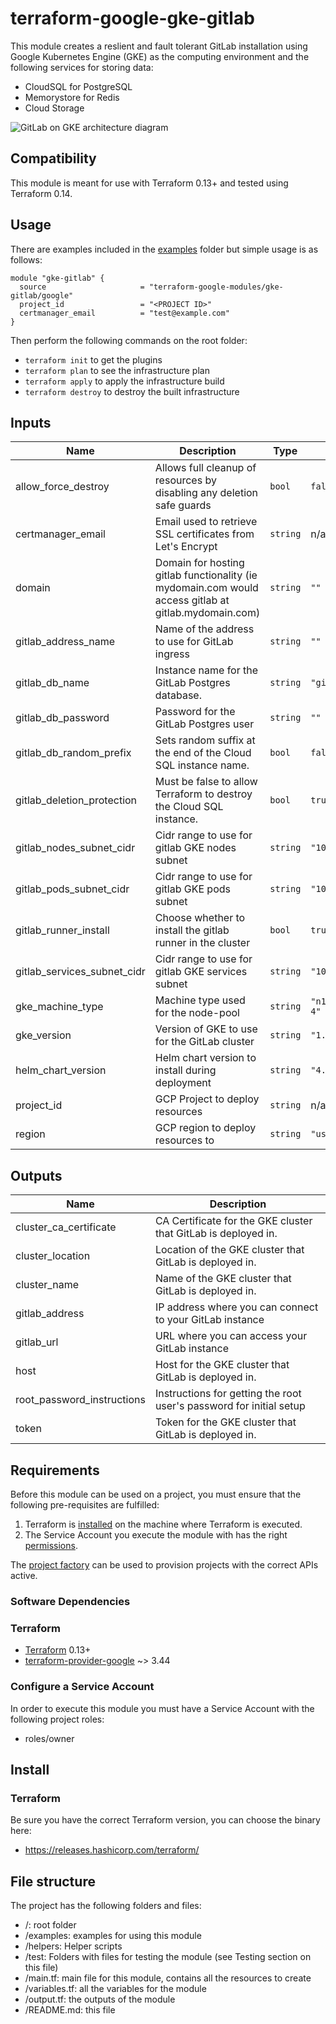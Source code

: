 # terraform-google-gke-gitlab

This module creates a reslient and fault tolerant GitLab installation using Google
Kubernetes Engine (GKE) as the computing environment and the following services for storing
data:
- CloudSQL for PostgreSQL
- Memorystore for Redis
- Cloud Storage

![GitLab on GKE architecture diagram](img/arch.png)

## Compatibility

This module is meant for use with Terraform 0.13+ and tested using Terraform 0.14.

## Usage
There are examples included in the [examples](./examples/) folder but simple usage is as follows:

```hcl
module "gke-gitlab" {
  source                     = "terraform-google-modules/gke-gitlab/google"
  project_id                 = "<PROJECT ID>"
  certmanager_email          = "test@example.com"
}
```

Then perform the following commands on the root folder:

- `terraform init` to get the plugins
- `terraform plan` to see the infrastructure plan
- `terraform apply` to apply the infrastructure build
- `terraform destroy` to destroy the built infrastructure


 <!-- BEGINNING OF PRE-COMMIT-TERRAFORM DOCS HOOK -->
## Inputs

| Name | Description | Type | Default | Required |
|------|-------------|------|---------|:--------:|
| allow\_force\_destroy | Allows full cleanup of resources by disabling any deletion safe guards | `bool` | `false` | no |
| certmanager\_email | Email used to retrieve SSL certificates from Let's Encrypt | `string` | n/a | yes |
| domain | Domain for hosting gitlab functionality (ie mydomain.com would access gitlab at gitlab.mydomain.com) | `string` | `""` | no |
| gitlab\_address\_name | Name of the address to use for GitLab ingress | `string` | `""` | no |
| gitlab\_db\_name | Instance name for the GitLab Postgres database. | `string` | `"gitlab-db"` | no |
| gitlab\_db\_password | Password for the GitLab Postgres user | `string` | `""` | no |
| gitlab\_db\_random\_prefix | Sets random suffix at the end of the Cloud SQL instance name. | `bool` | `false` | no |
| gitlab\_deletion\_protection | Must be false to allow Terraform to destroy the Cloud SQL instance. | `bool` | `true` | no |
| gitlab\_nodes\_subnet\_cidr | Cidr range to use for gitlab GKE nodes subnet | `string` | `"10.0.0.0/16"` | no |
| gitlab\_pods\_subnet\_cidr | Cidr range to use for gitlab GKE pods subnet | `string` | `"10.3.0.0/16"` | no |
| gitlab\_runner\_install | Choose whether to install the gitlab runner in the cluster | `bool` | `true` | no |
| gitlab\_services\_subnet\_cidr | Cidr range to use for gitlab GKE services subnet | `string` | `"10.2.0.0/16"` | no |
| gke\_machine\_type | Machine type used for the node-pool | `string` | `"n1-standard-4"` | no |
| gke\_version | Version of GKE to use for the GitLab cluster | `string` | `"1.22"` | no |
| helm\_chart\_version | Helm chart version to install during deployment | `string` | `"4.2.4"` | no |
| project\_id | GCP Project to deploy resources | `string` | n/a | yes |
| region | GCP region to deploy resources to | `string` | `"us-central1"` | no |

## Outputs

| Name | Description |
|------|-------------|
| cluster\_ca\_certificate | CA Certificate for the GKE cluster that GitLab is deployed in. |
| cluster\_location | Location of the GKE cluster that GitLab is deployed in. |
| cluster\_name | Name of the GKE cluster that GitLab is deployed in. |
| gitlab\_address | IP address where you can connect to your GitLab instance |
| gitlab\_url | URL where you can access your GitLab instance |
| host | Host for the GKE cluster that GitLab is deployed in. |
| root\_password\_instructions | Instructions for getting the root user's password for initial setup |
| token | Token for the GKE cluster that GitLab is deployed in. |

 <!-- END OF PRE-COMMIT-TERRAFORM DOCS HOOK -->

## Requirements

Before this module can be used on a project, you must ensure that the following pre-requisites are fulfilled:

1. Terraform is [installed](#software-dependencies) on the machine where Terraform is executed.
2. The Service Account you execute the module with has the right [permissions](#configure-a-service-account).

The [project factory](https://github.com/terraform-google-modules/terraform-google-project-factory) can be used to provision projects with the correct APIs active.

### Software Dependencies
### Terraform
- [Terraform](https://www.terraform.io/downloads.html) 0.13+
- [terraform-provider-google](https://github.com/terraform-providers/terraform-provider-google) ~> 3.44

### Configure a Service Account
In order to execute this module you must have a Service Account with the
following project roles:
- roles/owner

## Install

### Terraform
Be sure you have the correct Terraform version, you can choose the binary here:
- https://releases.hashicorp.com/terraform/

## File structure
The project has the following folders and files:

- /: root folder
- /examples: examples for using this module
- /helpers: Helper scripts
- /test: Folders with files for testing the module (see Testing section on this file)
- /main.tf: main file for this module, contains all the resources to create
- /variables.tf: all the variables for the module
- /output.tf: the outputs of the module
- /README.md: this file
